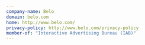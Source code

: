 ```yaml
---
company-name: Belo
domain: belo.com
home: http://www.belo.com/
privacy-policy: http://www.belo.com/privacy-policy
member-of: "Interactive Advertising Bureau (IAB)"
---
```




